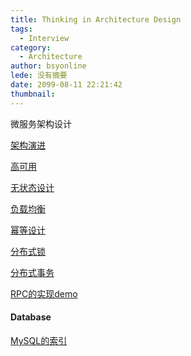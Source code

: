 ```yaml
---
title: Thinking in Architecture Design
tags:
  - Interview
category:
  - Architecture
author: bsyonline
lede: 没有摘要
date: 2099-08-11 22:21:42
thumbnail:
---
```






微服务架构设计

[架构演进](../../../../2019/09/01/approaches-to-architecture-development/)

[高可用](../../../../2019/09/01/understanding-high-availability/)

[无状态设计]()

[负载均衡]()

[幂等设计](../../../../2019/07/31/understanding-design-with-idempotency/)

[分布式锁](../../../../2019/06/14/lock/)

[分布式事务](../../../..//2019/08/03/destributed-transations/)

[RPC的实现demo](../../../../2019/06/23/implementing-rpc/)

#### Database

[MySQL的索引](../../../../2019/07/28/one-question-one-answer-for-db-index/)

